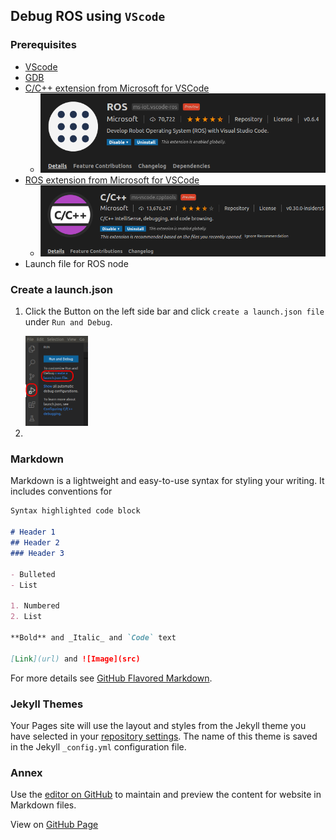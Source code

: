 ## Debug ROS using `VScode`

### Prerequisites
  - [VScode](https://code.visualstudio.com/)
  - [GDB](https://www.gnu.org/software/gdb/) 
  - [C/C++ extension from Microsoft for VSCode](https://github.com/microsoft/vscode-cpptools)
    * <img src="media/ros_extension.png" alt="ros_extension" width="500"/>
  - [ROS extension from Microsoft for VSCode](https://marketplace.visualstudio.com/items?itemName=ms-iot.vscode-ros)
    * <img src="media/cpp_extension.png" alt="cpp_extension" width="500"/>
  - Launch file for ROS node
 
### Create a launch.json
  1. Click the Button on the left side bar and click `create a launch.json file` under `Run and Debug`.
  
     <img src="media/create_launch_json.png" alt="create_launch_json.png" width="100"/>
  2. 

  
  
  
### Markdown

Markdown is a lightweight and easy-to-use syntax for styling your writing. It includes conventions for

```markdown
Syntax highlighted code block

# Header 1
## Header 2
### Header 3

- Bulleted
- List

1. Numbered
2. List

**Bold** and _Italic_ and `Code` text

[Link](url) and ![Image](src)
```

For more details see [GitHub Flavored Markdown](https://guides.github.com/features/mastering-markdown/).

### Jekyll Themes

Your Pages site will use the layout and styles from the Jekyll theme you have selected in your [repository settings](https://github.com/aaifox/ros_debug/settings). The name of this theme is saved in the Jekyll `_config.yml` configuration file.

### Annex

Use the [editor on GitHub](https://github.com/aaifox/ros_debug/edit/gh-pages/index.md) to maintain and preview the content for website in Markdown files.

View on [GitHub Page](https://aaifox.github.io/ros_debug/)
